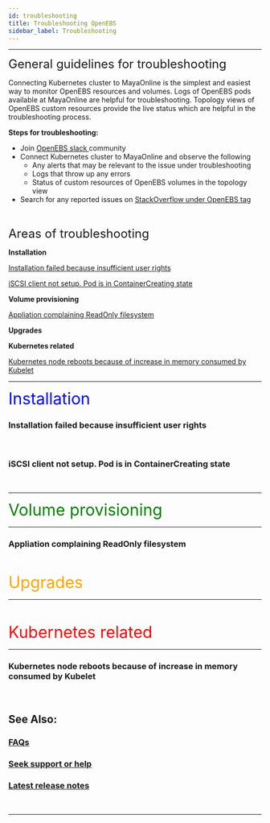```yaml
---
id: troubleshooting
title: Troubleshooting OpenEBS
sidebar_label: Troubleshooting
---
```

------

<font size="5">General guidelines for troubleshooting</font>

Connecting Kubernetes cluster to MayaOnline is the simplest and easiest way to monitor OpenEBS resources and volumes. Logs of OpenEBS pods available at MayaOnline are helpful for troubleshooting. Topology views of OpenEBS custom resources provide the live status which are helpful in the troubleshooting process.



**Steps for troubleshooting:**

- Join <a href="https://slack.openebs.io" target="_blank">OpenEBS slack </a>community
- Connect Kubernetes cluster to MayaOnline and observe the following
  - Any alerts that may be relevant to the issue under troubleshooting 
  - Logs that throw up any errors
  - Status of custom resources of OpenEBS volumes in the topology view
- Search for any reported issues on <a href=" https://stackoverflow.com/questions/tagged/openebs" target="_blank">StackOverflow under OpenEBS tag</a>



<br>

<font size="5">Areas of troubleshooting</font>

**Installation**

[Installation failed because insufficient user rights](/docs/next/troubleshooting.html#installation-failed-because-insufficient-user-rights)

[iSCSI client not setup. Pod is in ContainerCreating state](/docs/next/troubleshooting.html#iscsi-client-not-setup-pod-is-in-containercreating-state)

**Volume provisioning**

[Appliation complaining ReadOnly filesystem](/docs/next/troubleshooting.html#appliation-complaining-readonly-filesystem)

**Upgrades**



**Kubernetes related**

[Kubernetes node reboots because of increase in memory consumed by  Kubelet](/docs/next/troubleshooting.html#kubernetes-node-reboots-because-of-increase-in-memory-consumed-by-kubelet)



<hr>

<font size="6" color="blue">Installation</font>

### Installation failed because insufficient user rights

<br>

### iSCSI client not setup. Pod is in ContainerCreating state

<br>

<hr>



<font size="6" color="green">Volume provisioning</font>

<hr>

### Appliation complaining ReadOnly filesystem

<br>



<font size="6" color="orange">Upgrades</font>

<hr>

<br>



<font size="6" color="red">Kubernetes related</font>

<hr>

### Kubernetes node reboots because of increase in memory consumed by  Kubelet





<br>

## See Also:

### [FAQs](/docs/next/faq.html)

### [Seek support or help](/docs/next/support.html)

### [Latest release notes]()

<br>

<hr>

<br>



<!-- Hotjar Tracking Code for https://docs.openebs.io -->
<script>
   (function(h,o,t,j,a,r){
       h.hj=h.hj||function(){(h.hj.q=h.hj.q||[]).push(arguments)};
       h._hjSettings={hjid:785693,hjsv:6};
       a=o.getElementsByTagName('head')[0];
       r=o.createElement('script');r.async=1;
       r.src=t+h._hjSettings.hjid+j+h._hjSettings.hjsv;
       a.appendChild(r);
   })(window,document,'https://static.hotjar.com/c/hotjar-','.js?sv=');
</script>


<!-- Global site tag (gtag.js) - Google Analytics -->
<script async src="https://www.googletagmanager.com/gtag/js?id=UA-92076314-12"></script>
<script>
  window.dataLayer = window.dataLayer || [];
  function gtag(){dataLayer.push(arguments);}
  gtag('js', new Date());

  gtag('config', 'UA-92076314-12');
</script>
